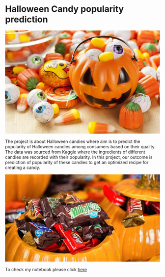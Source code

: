 # Halloween Candy popularity prediction

![Halloween Candies](https://github.com/kaushalneha30/Python-Machine-Learning-Projects/blob/main/Halloween%20candies%20popularity%20prediction/image1.jpg?raw=true)

The project is about Halloween candies where aim is to predict the popularity of Halloween candies among consumers based on their quality. The data was sourced from Kaggle where the ingredients of different candies are recorded with their popularity. 
In this project, our outcome is prediction of popularity of these candies to get an optimized recipe for creating a candy.

![Halloween candies](https://raw.githubusercontent.com/kaushalneha30/Python-Machine-Learning-Projects/main/Halloween%20candies%20popularity%20prediction/602321-gettyimages-612816946.webp)

To check my notebook please click [here](https://github.com/kaushalneha30/Python-Machine-Learning-Projects/blob/main/Halloween%20candies%20popularity%20prediction/ML_on_Halloween_Candy_Dataset.ipynb)
